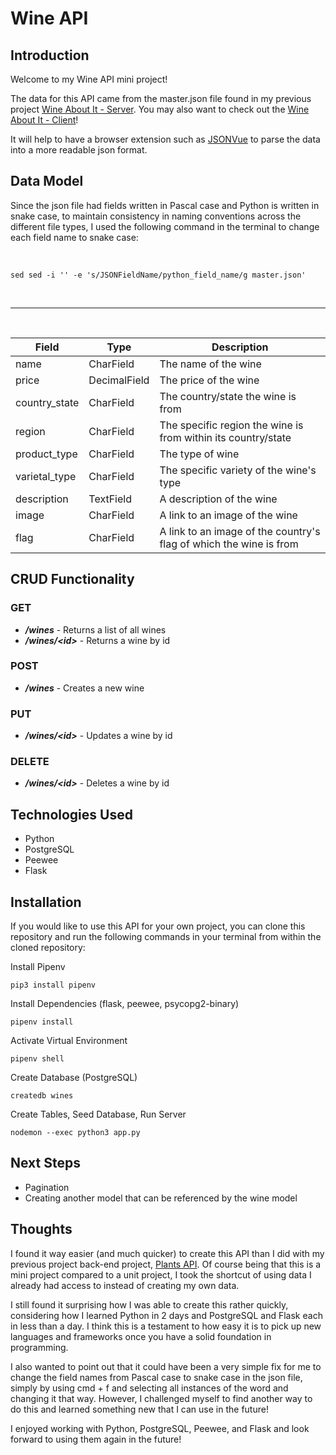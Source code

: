 # Wine API

## Introduction

Welcome to my Wine API mini project!

The data for this API came from the master.json file found in my previous project [Wine About It - Server](https://github.com/manfredjoa/wine-about-it-server). You may also want to check out the [Wine About It - Client](https://github.com/manfredjoa/wine-about-it-client)!

It will help to have a browser extension such as [JSONVue](https://chrome.google.com/webstore/detail/jsonvue/chklaanhfefbnpoihckbnefhakgolnmc) to parse the data into a more readable json format.

## Data Model

Since the json file had fields written in Pascal case and Python is written in snake case, to maintain consistency in naming conventions across the different file types, I used the following command in the terminal to change each field name to snake case:

<br>

```
sed sed -i '' -e 's/JSONFieldName/python_field_name/g master.json'
```

<br>

---

<br>

| Field         | Type         | Description                                                        |
| ------------- | ------------ | ------------------------------------------------------------------ |
| name          | CharField    | The name of the wine                                               |
| price         | DecimalField | The price of the wine                                              |
| country_state | CharField    | The country/state the wine is from                                 |
| region        | CharField    | The specific region the wine is from within its country/state      |
| product_type  | CharField    | The type of wine                                                   |
| varietal_type | CharField    | The specific variety of the wine's type                            |
| description   | TextField    | A description of the wine                                          |
| image         | CharField    | A link to an image of the wine                                     |
| flag          | CharField    | A link to an image of the country's flag of which the wine is from |

## CRUD Functionality

### GET

- **_/wines_** - Returns a list of all wines
- **_/wines/\<id\>_** - Returns a wine by id

### POST

- **_/wines_** - Creates a new wine

### PUT

- **_/wines/\<id\>_** - Updates a wine by id

### DELETE

- **_/wines/\<id\>_** - Deletes a wine by id

## Technologies Used

- Python
- PostgreSQL
- Peewee
- Flask

## Installation

If you would like to use this API for your own project, you can clone this repository and run the following commands in your terminal from within the cloned repository:

Install Pipenv

```
pip3 install pipenv
```

Install Dependencies (flask, peewee, psycopg2-binary)

```
pipenv install
```

Activate Virtual Environment

```
pipenv shell
```

Create Database (PostgreSQL)

```
createdb wines
```

Create Tables, Seed Database, Run Server

```
nodemon --exec python3 app.py
```

## Next Steps

- Pagination
- Creating another model that can be referenced by the wine model

## Thoughts

I found it way easier (and much quicker) to create this API than I did with my previous project back-end project, [Plants API](https://github.com/manfredjoa/plants-api). Of course being that this is a mini project compared to a unit project, I took the shortcut of using data I already had access to instead of creating my own data.

I still found it surprising how I was able to create this rather quickly, considering how I learned Python in 2 days and PostgreSQL and Flask each in less than a day. I think this is a testament to how easy it is to pick up new languages and frameworks once you have a solid foundation in programming.

I also wanted to point out that it could have been a very simple fix for me to change the field names from Pascal case to snake case in the json file, simply by using cmd + f and selecting all instances of the word and changing it that way. However, I challenged myself to find another way to do this and learned something new that I can use in the future!

I enjoyed working with Python, PostgreSQL, Peewee, and Flask and look forward to using them again in the future!
